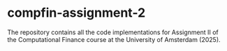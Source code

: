 # compfin-assignment-2
The repository contains all the code implementations for Assignment II of the Computational Finance course at the University of Amsterdam (2025).
